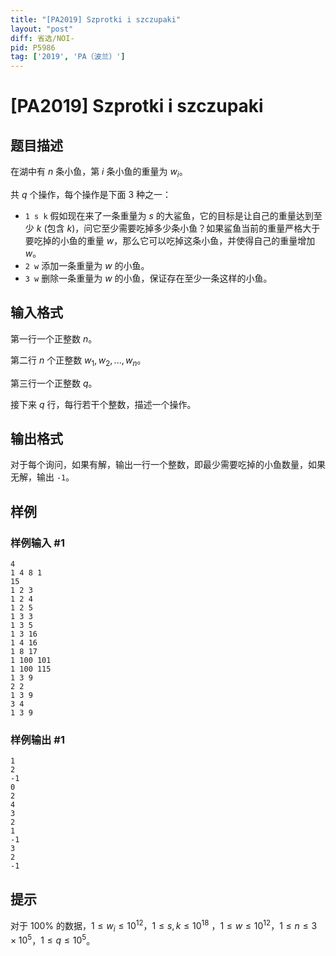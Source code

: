 ```yaml
---
title: "[PA2019] Szprotki i szczupaki"
layout: "post"
diff: 省选/NOI-
pid: P5986
tag: ['2019', 'PA（波兰）']
---
```

# [PA2019] Szprotki i szczupaki
## 题目描述

在湖中有 $n$ 条小鱼，第 $i$ 条小鱼的重量为 $w_i$。

共 $q$ 个操作，每个操作是下面 $3$ 种之一：

- `1 s k` 假如现在来了一条重量为 $s$ 的大鲨鱼，它的目标是让自己的重量达到至少 $k$ (包含 $k$)，问它至少需要吃掉多少条小鱼？如果鲨鱼当前的重量严格大于要吃掉的小鱼的重量 $w$，那么它可以吃掉这条小鱼，并使得自己的重量增加 $w$。
- `2 w` 添加一条重量为 $w$ 的小鱼。
- `3 w` 删除一条重量为 $w$ 的小鱼，保证存在至少一条这样的小鱼。
## 输入格式

第一行一个正整数 $n$。

第二行 $n$ 个正整数 $w_1,w_2,...,w_n$。

第三行一个正整数 $q$。

接下来 $q$ 行，每行若干个整数，描述一个操作。
## 输出格式

对于每个询问，如果有解，输出一行一个整数，即最少需要吃掉的小鱼数量，如果无解，输出 `-1`。
## 样例

### 样例输入 #1
```
4
1 4 8 1
15
1 2 3
1 2 4
1 2 5
1 3 3
1 3 5
1 3 16
1 4 16
1 8 17
1 100 101
1 100 115
1 3 9
2 2
1 3 9
3 4
1 3 9
```
### 样例输出 #1
```
1
2
-1
0
2
4
3
2
1
-1
3
2
-1
```
## 提示

对于 $100\%$ 的数据，$1\le w_i\le 10^{12}$，$1\le s,k\le 10^{18}$ ，$1\le w\le 10^{12}$，$1\le n\le 3\times 10^5$，$1\le q\le 10^5$。

